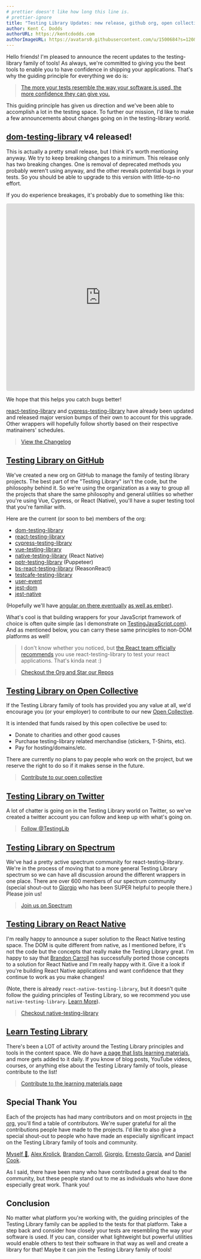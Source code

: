```yaml
---
# prettier doesn't like how long this line is.
# prettier-ignore
title: "Testing Library Updates: new release, github org, open collective, and twitter account"
author: Kent C. Dodds
authorURL: https://kentcdodds.com
authorImageURL: https://avatars0.githubusercontent.com/u/1500684?s=120&v=4
---
```


Hello friends! I'm pleased to announce the recent updates to the testing-library
family of tools! As always, we're committed to giving you the best tools to
enable you to have confidence in shipping your applications. That's why the
guiding principle for everything we do is:

> [The more your tests resemble the way your software is used, the more confidence they can give you.](https://twitter.com/kentcdodds/status/977018512689455106)

This guiding principle has given us direction and we've been able to accomplish
a lot in the testing space. To further our mission, I'd like to make a few
announcements about changes going on in the testing-library world.

## [dom-testing-library](https://github.com/testing-library/dom-testing-library) v4 released!

This is actually a pretty small release, but I think it's worth mentioning
anyway. We try to keep breaking changes to a minimum. This release only has two
breaking changes. One is removal of deprecated methods you probably weren't
using anyway, and the other reveals potential bugs in your tests. So you should
be able to upgrade to this version with little-to-no effort.

If you do experience breakages, it's probably due to something like this:

<!-- prettier in my editor treats this like MDX, which turns this into a
self-closing tag. But the parser docusaurus uses doesn't like that so we'll
just disable it here -->
<!-- prettier-ignore -->
<iframe
  src="https://codesandbox.io/embed/9zw1wv59mw?fontsize=14&module=%2Fsrc%2F__tests__%2Findex.js&previewwindow=tests&view=editor"
  title="React Codesandbox"
  style="width:100%; height:500px; border:0; border-radius: 4px; overflow:hidden;"
  sandbox="allow-modals allow-forms allow-popups allow-scripts allow-same-origin"
></iframe>

We hope that this helps you catch bugs better!

[react-testing-library](https://github.com/testing-library/react-testing-library)
and
[cypress-testing-library](https://github.com/testing-library/cypress-testing-library)
have already been updated and released major version bumps of their own to
account for this upgrade. Other wrappers will hopefully follow shortly based on
their respective matinainers' schedules.

> [View the Changelog](https://github.com/testing-library/dom-testing-library/releases/tag/v4.0.0)

## [Testing Library on GitHub](https://github.com/testing-library)

We've created a new org on GitHub to manage the family of testing library
projects. The best part of the "Testing Library" isn't the code, but the
philosophy behind it. So we're using the organization as a way to group all the
projects that share the same philosophy and general utilities so whether you're
using Vue, Cypress, or React (Native), you'll have a super testing tool that
you're familiar with.

Here are the current (or soon to be) members of the org:

- [dom-testing-library](https://github.com/testing-library/dom-testing-library)
- [react-testing-library](https://github.com/testing-library/react-testing-library)
- [cypress-testing-library](https://github.com/testing-library/cypress-testing-library)
- [vue-testing-library](https://github.com/dfcook/vue-testing-library)
- [native-testing-library](https://github.com/testing-library/native-testing-library) (React Native)
- [pptr-testing-library](https://github.com/patrickhulce/pptr-testing-library) (Puppeteer)
- [bs-react-testing-library](https://github.com/wyze/bs-react-testing-library) (ReasonReact)
- [testcafe-testing-library](https://github.com/benmonro/testcafe-testing-library)
- [user-event](https://github.com/Gpx/user-event)
- [jest-dom](https://github.com/testing-library/jest-dom)
- [jest-native](https://github.com/testing-library/jest-native)

(Hopefully we'll have
[angular on there eventually](https://github.com/angular-extensions/testing-library/issues/4)
[as well as ember](https://github.com/emberjs/rfcs/pull/327)).

What's cool is that building wrappers for your JavaScript framework of choice is
often quite simple (as I demonstrate on
[TestingJavaScript.com](https://testingjavascript.com)). And as mentioned below, you
can carry these same principles to non-DOM platforms as well!

> I don't know whether you noticed, but
> [the React team officially recommends](https://reactjs.org/blog/2019/02/06/react-v16.8.0.html)
> you use react-testing-library to test your react applications. That's kinda
> neat :)

<!-- break between the two quoted texts -->

> [Checkout the Org and Star our Repos](https://github.com/testing-library)

## [Testing Library on Open Collective](https://opencollective.com/testing-library)

If the Testing Library family of tools has provided you any value at all, we'd
encourage you (or your employer) to contribute to our new
[Open Collective](https://opencollective.com/testing-library).

It is intended that funds raised by this open collective be used to:

- Donate to charities and other good causes
- Purchase testing-library related merchandise (stickers, T-Shirts, etc).
- Pay for hosting/domains/etc.

There are currently no plans to pay people who work on the project, but we
reserve the right to do so if it makes sense in the future.

> [Contribute to our open collective](https://opencollective.com/testing-library)

## [Testing Library on Twitter](https://twitter.com/testinglib)

A lot of chatter is going on in the Testing Library world on Twitter, so we've
created a twitter account you can follow and keep up with what's going on.

> [Follow @TestingLib](https://twitter.com/testinglib)

## [Testing Library on Spectrum](https://spectrum.chat/react-testing-library)

We've had a pretty active spectrum community for react-testing-library. We're in
the process of moving that to a more general Testing Library spectrum so we can
have all discussion around the different wrappers in one place. There are over
600 members of our spectrum community (special shout-out to
[Giorgio](https://spectrum.chat/users/gpx) who has been SUPER helpful to people
there.) Please join us!

> [Join us on Spectrum](https://spectrum.chat/react-testing-library)

## [Testing Library on React Native](https://www.native-testing-library.com/)

I'm really happy to announce a super solution to the React Native testing space.
The DOM is quite different from native, as I mentioned before, it's not the code
but the concepts that really make the Testing Library great. I'm happy to say that
[Brandon Carroll](https://twitter.com/bcarroll22) has successfully ported those
concepts to a solution for React Native and I'm really happy with it. Give it a
look if you're building React Native applications and want confidence that they
continue to work as you make changes!

(Note, there is already `react-native-testing-library`, but it doesn't quite follow
the guiding principles of Testing Library, so we recommend you use
`native-testing-library`.
[Learn More](https://medium.com/@brandoncarroll/why-native-testing-library-exists-629ffb85cae2)).

> [Checkout native-testing-library](https://www.native-testing-library.com/)

## [Learn Testing Library](https://testing-library.com/docs/learning)

There's been a LOT of activity around the Testing Library principles and tools in
the content space. We do have
[a page that lists learning materials](https://testing-library.com/docs/learning),
and more gets added to it daily. If you know of blog posts, YouTube videos,
courses, or anything else about the Testing Library family of tools, please
contribute to the list!

> [Contribute to the learning materials page](https://github.com/testing-library/testing-library-docs/edit/master/docs/learning.md)

## Special Thank You

Each of the projects has had many contributors and on most projects in
[the org](https://github.com/testing-library), you'll find a table of contributors.
We're super grateful for all the contributions people have made to the projects.
I'd like to also give a special shout-out to people who have made an especially
significant impact on the Testing Library family of tools and community.

[Myself 👋](https://kentcdodds.com), [Alex Krolick](https://alexkrolick.com/),
[Brandon Carroll](https://twitter.com/bcarroll22),
[Giorgio](https://twitter.com/Gpx), [Ernesto García](https://twitter.com/gnapse),
and [Daniel Cook](https://github.com/dfcook).

As I said, there have been many who have contributed a great deal to the community,
but these people stand out to me as individuals who have done especially great work.
Thank you!

## Conclusion

No matter what platform you're working with, the guiding principles of the Testing
Library family can be applied to the tests for that platform. Take a step back and
consider how closely your tests are resembling the way your software is used. If
you can, consider what lightweight but powerful utilities would enable others to
test their software in that way as well and create a library for that! Maybe it can
join the Testing Library family of tools!
